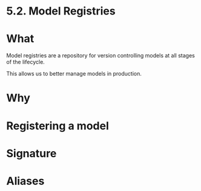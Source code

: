 # 5.2. Model Registries

# What

Model registries are a repository for version controlling models at all stages of the lifecycle. 

This allows us to better manage models in production. 

# Why

# Registering a model

# Signature

# Aliases